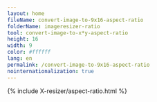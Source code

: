 ```yaml
---
layout: home
fileName: convert-image-to-9x16-aspect-ratio
folderName: imageresizer-ratio
tool: convert-image-to-x*y-aspect-ratio
height: 16
width: 9
color: #ffffff
lang: en
permalink: /convert-image-to-9x16-aspect-ratio
nointernationalization: true
---
```


{% include X-resizer/aspect-ratio.html %}
